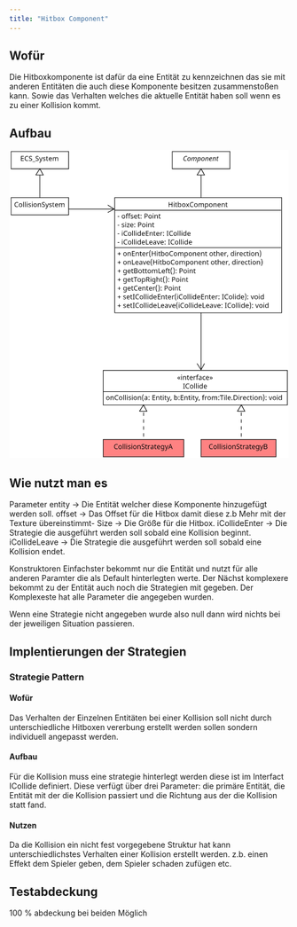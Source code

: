 ```yaml
---
title: "Hitbox Component"
---
```


## Wofür

Die Hitboxkomponente ist dafür da eine Entität zu kennzeichnen das sie mit anderen Entitäten die auch diese Komponente
besitzen zusammenstoßen kann.
Sowie das Verhalten welches die aktuelle Entität haben soll wenn es zu einer Kollision kommt.

## Aufbau

![Hitbox component uml](../img/hitbox.png)

## Wie nutzt man es

Parameter
entity -> Die Entität welcher diese Komponente hinzugefügt werden soll.
offset -> Das Offset für die Hitbox damit diese z.b Mehr mit der Texture übereinstimmt-
Size -> Die Größe für die Hitbox.
iCollideEnter -> Die Strategie die ausgeführt werden soll sobald eine Kollision beginnt.
iCollideLeave -> Die Strategie die ausgeführt werden soll sobald eine Kollision endet.

Konstruktoren
Einfachster bekommt nur die Entität und nutzt für alle anderen Paramter die als Default hinterlegten werte.
Der Nächst komplexere bekommt zu der Entität auch noch die Strategien mit gegeben.
Der Komplexeste hat alle Parameter die angegeben wurden.

Wenn eine Strategie nicht angegeben wurde also null dann wird nichts bei der jeweiligen Situation passieren.

## Implentierungen der Strategien

### Strategie Pattern

#### Wofür

Das Verhalten der Einzelnen Entitäten bei einer Kollision soll nicht durch unterschiedliche Hitboxen vererbung erstellt
werden sollen sondern individuell angepasst werden.

#### Aufbau

Für die Kollision muss eine strategie hinterlegt werden diese ist im Interfact ICollide definiert. Diese verfügt über
drei Parameter: die primäre Entität, die Entität mit der die Kollision passiert und die Richtung aus der die Kollision
statt fand.

#### Nutzen

Da die Kollision ein nicht fest vorgegebene Struktur hat kann unterschiedlichstes Verhalten einer Kollision erstellt
werden. z.b. einen Effekt dem Spieler geben, dem Spieler schaden zufügen etc.

## Testabdeckung

100 % abdeckung bei beiden Möglich